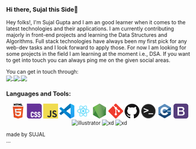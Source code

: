 


### Hi there, Sujal  this Side👋



Hey folks!, I'm Sujal Gupta and I am an good learner when it comes to the latest technologies and their applications. 
I am currently contributing majorly in front-end projects and learning the Data Structures and Algorithms. Full stack technologies have always been my first pick
for any web-dev tasks and I look forward to apply those. For now I am looking for some projects in the field I am learning at the moment i.e., DSA. If you want to
get into touch you can always ping me on the given social areas.

 You can get in touch through: 
  <br>
<a href="https://www.linkedin.com/in/sujal-gupta-436752201/" rel="nofollow">
  <img align='center' src="https://img.icons8.com/color/48/000000/linkedin-circled--v1.png"/>
</a>
 <a href="https://www.instagram.com/sujalgupta628//" rel="nofollw">
  <img align='center' src="https://img.icons8.com/color/48/000000/instagram-new--v1.png"/>
</a>
<a href="https://www.facebook.com/profile.php?id=100056035449144" rel="nofollw">
  <img align='center' src="https://img.icons8.com/color/48/000000/facebook-new.png"/>
</a>




### Languages and Tools:

<div align="center">


<img  alt="HTML5" width="40px" src="https://raw.githubusercontent.com/github/explore/80688e429a7d4ef2fca1e82350fe8e3517d3494d/topics/html/html.png" />
<img alt="CSS3" width="40px" src="https://raw.githubusercontent.com/github/explore/80688e429a7d4ef2fca1e82350fe8e3517d3494d/topics/css/css.png" />
<img alt="JavaScript" width="40px" src="https://raw.githubusercontent.com/github/explore/80688e429a7d4ef2fca1e82350fe8e3517d3494d/topics/javascript/javascript.png" />
 <img alt="Visual Studio Code" width="40px" src="https://raw.githubusercontent.com/github/explore/80688e429a7d4ef2fca1e82350fe8e3517d3494d/topics/visual-studio-code/visual-studio-code.png" />
<img alt="React" width="40px" src="https://raw.githubusercontent.com/github/explore/80688e429a7d4ef2fca1e82350fe8e3517d3494d/topics/react/react.png" />
<img  alt="Node.js" width="40px" src="https://raw.githubusercontent.com/github/explore/80688e429a7d4ef2fca1e82350fe8e3517d3494d/topics/nodejs/nodejs.png" />
<img  alt="Git" width="40px" src="https://raw.githubusercontent.com/github/explore/80688e429a7d4ef2fca1e82350fe8e3517d3494d/topics/git/git.png" />
<img  alt="GitHub" width="40px" src="https://raw.githubusercontent.com/github/explore/78df643247d429f6cc873026c0622819ad797942/topics/github/github.png" />
<img  alt="Terminal" width="40px" src="https://raw.githubusercontent.com/github/explore/80688e429a7d4ef2fca1e82350fe8e3517d3494d/topics/terminal/terminal.png" />
<img  alt="C++" width="40px" src="https://raw.githubusercontent.com/github/explore/80688e429a7d4ef2fca1e82350fe8e3517d3494d/topics/cpp/cpp.png" />
<img  alt="bootstrap" width="40px" src="https://raw.githubusercontent.com/github/explore/80688e429a7d4ef2fca1e82350fe8e3517d3494d/topics/bootstrap/bootstrap.png" />



<img  src="https://www.vectorlogo.zone/logos/adobe_illustrator/adobe_illustrator-icon.svg" alt="illustrator" width="40" height="40"/>
<img  src="https://cdn.worldvectorlogo.com/logos/adobe-photoshop-2.svg" alt="xd" width="40" height="40"/> 
 <img src="https://cdn.worldvectorlogo.com/logos/django.svg" alt="xd" width="40" height="40"/>  
</div>




made by SUJAL </br>...
</div>
<!---
sujal2048/sujal2048 is a ✨ special ✨ repository because its `README.md` (this file) appears on your GitHub profile.
You can click the Preview link to take a look at your changes.
--->
